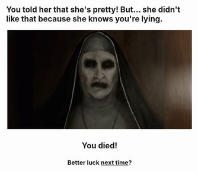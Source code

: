 ## You told her that she's pretty! But... she didn't like that because she knows you're lying.

<p align="center">
  <img src="../pictures/nun.gif"/>
</p>

<h2 align="center">You died!</h2>

<h3 align="center">Better luck <a href="../README.md">next time</a>?</h3>
